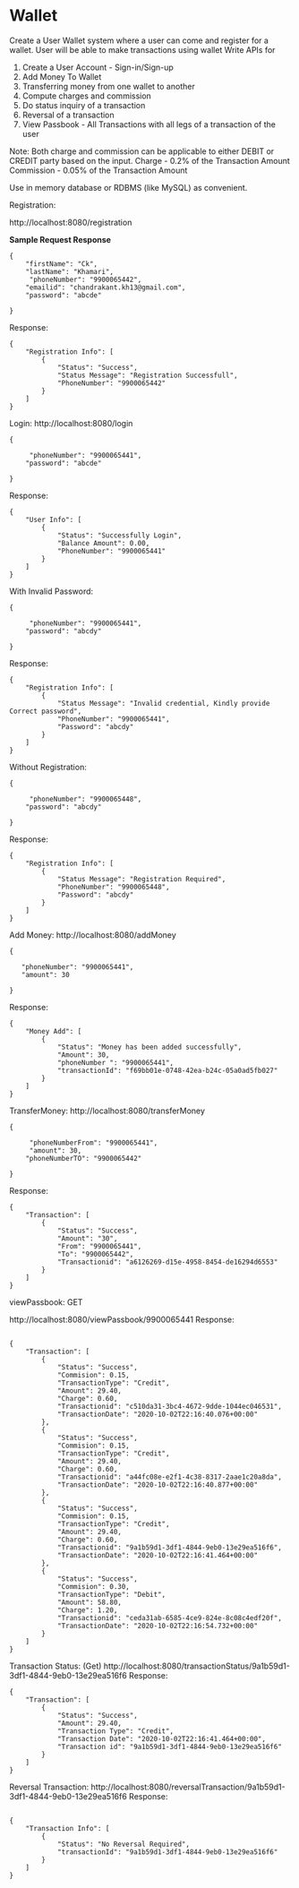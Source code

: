 # Wallet

Create a User Wallet system where a user can come and register for a wallet. User will be able to make transactions using wallet Write APIs for
  
   1) Create a User Account - Sign-in/Sign-up
   2) Add Money To Wallet
   3) Transferring money from one wallet to another
   4) Compute charges and commission 
   5) Do status inquiry of a transaction
   6) Reversal of a transaction
   7) View Passbook - All Transactions with all legs of a transaction of the user


Note: Both charge and commission can be applicable to either DEBIT or CREDIT party based on the input. 
Charge - 0.2% of the Transaction Amount
Commission - 0.05% of the Transaction Amount

Use in memory database or RDBMS (like MySQL) as convenient.

Registration:

http://localhost:8080/registration

**Sample Request Response**

```
{
    "firstName": "Ck",
    "lastName": "Khamari",
     "phoneNumber": "9900065442",
    "emailid": "chandrakant.kh13@gmail.com",
    "password": "abcde"
   
}
```

Response:

```
{
    "Registration Info": [
        {
            "Status": "Success",
            "Status Message": "Registration Successfull",
            "PhoneNumber": "9900065442"
        }
    ]
}

```
 

Login:
http://localhost:8080/login

```
{
   
     "phoneNumber": "9900065441",
    "password": "abcde"
   
}

```

Response:

```
{
    "User Info": [
        {
            "Status": "Successfully Login",
            "Balance Amount": 0.00,
            "PhoneNumber": "9900065441"
        }
    ]
}

```

With Invalid Password:

```
{
   
     "phoneNumber": "9900065441",
    "password": "abcdy"
   
}
```
Response:

```
{
    "Registration Info": [
        {
            "Status Message": "Invalid credential, Kindly provide Correct password",
            "PhoneNumber": "9900065441",
            "Password": "abcdy"
        }
    ]
}

```

Without Registration:

```
{
   
     "phoneNumber": "9900065448",
    "password": "abcdy"
   
}
```
Response:

```
{
    "Registration Info": [
        {
            "Status Message": "Registration Required",
            "PhoneNumber": "9900065448",
            "Password": "abcdy"
        }
    ]
}

```
Add Money:
http://localhost:8080/addMoney

```
{
   
   "phoneNumber": "9900065441",
   "amount": 30
   
}
```

Response:

```
{
    "Money Add": [
        {
            "Status": "Money has been added successfully",
            "Amount": 30,
            "phoneNumber ": "9900065441",
            "transactionId": "f69bb01e-0748-42ea-b24c-05a0ad5fb027"
        }
    ]
}
```
TransferMoney:
http://localhost:8080/transferMoney

```
{
   
     "phoneNumberFrom": "9900065441",
     "amount": 30,
    "phoneNumberTO": "9900065442"
   
}
```
Response:

```
{
    "Transaction": [
        {
            "Status": "Success",
            "Amount": "30",
            "From": "9900065441",
            "To": "9900065442",
            "Transactionid": "a6126269-d15e-4958-8454-de16294d6553"
        }
    ]
}
```
viewPassbook: GET

http://localhost:8080/viewPassbook/9900065441
Response:

```

{
    "Transaction": [
        {
            "Status": "Success",
            "Commision": 0.15,
            "TransactionType": "Credit",
            "Amount": 29.40,
            "Charge": 0.60,
            "Transactionid": "c510da31-3bc4-4672-9dde-1044ec046531",
            "TransactionDate": "2020-10-02T22:16:40.076+00:00"
        },
        {
            "Status": "Success",
            "Commision": 0.15,
            "TransactionType": "Credit",
            "Amount": 29.40,
            "Charge": 0.60,
            "Transactionid": "a44fc08e-e2f1-4c38-8317-2aae1c20a8da",
            "TransactionDate": "2020-10-02T22:16:40.877+00:00"
        },
        {
            "Status": "Success",
            "Commision": 0.15,
            "TransactionType": "Credit",
            "Amount": 29.40,
            "Charge": 0.60,
            "Transactionid": "9a1b59d1-3df1-4844-9eb0-13e29ea516f6",
            "TransactionDate": "2020-10-02T22:16:41.464+00:00"
        },
        {
            "Status": "Success",
            "Commision": 0.30,
            "TransactionType": "Debit",
            "Amount": 58.80,
            "Charge": 1.20,
            "Transactionid": "ceda31ab-6585-4ce9-824e-8c08c4edf20f",
            "TransactionDate": "2020-10-02T22:16:54.732+00:00"
        }
    ]
}

```
Transaction Status: (Get)
http://localhost:8080/transactionStatus/9a1b59d1-3df1-4844-9eb0-13e29ea516f6
Response:

```
{
    "Transaction": [
        {
            "Status": "Success",
            "Amount": 29.40,
            "Transaction Type": "Credit",
            "Transaction Date": "2020-10-02T22:16:41.464+00:00",
            "Transaction id": "9a1b59d1-3df1-4844-9eb0-13e29ea516f6"
        }
    ]
}
```
Reversal Transaction:
http://localhost:8080/reversalTransaction/9a1b59d1-3df1-4844-9eb0-13e29ea516f6
Response:

```

{
    "Transaction Info": [
        {
            "Status": "No Reversal Required",
            "transactionId": "9a1b59d1-3df1-4844-9eb0-13e29ea516f6"
        }
    ]
}

```


